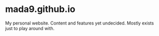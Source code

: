 # mada9.github.io

My personal website. Content and features yet undecided. Mostly exists just to play around with. 